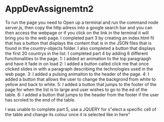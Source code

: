 # AppDevAssignemtn2
To run the page you need to Open up a terminal and run the command node server.js, then copy the http adress into a google search bar and you can then access the webpage or if you click on the link in the terminal it will bring you to the web page.
I completed part 3 by creating an index.html fil that has a button that displays the content that is in the JSON files that is found in the country-objects folder. I also completed a button that displays the first 20 countrys in the list.
I completed part 4 by adding 6 different funcitonalities to the page. 
1: I added an animation to the top paragrapgh and have it fade in on load
2: I added a button called click me that once clicked slides in  with a paragraph describing the technologies used in the web page.
3: I added a pulsing animaiton to the header of the page.
4: I added a button that allows the user to change the backgrond from white to yellow and back to white.
5: I added a button that jumps to the footer of the page for when the list is to large and user wishes to go to the ed of the table.
6: I added a button that jumps to the header from the footer if the user has scroled to the end of the table.

I was unable to complete part 5, use a JQUERY for s"elect a specific cell of
the table and change its colour once it is selected like in here"
